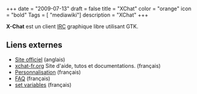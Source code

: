 +++
date = "2009-07-13"
draft = false
title = "XChat"
color = "orange"
icon = "bold"
Tags = [ "mediawiki"]
description = "XChat"
+++

**X-Chat** est un client [IRC](IRC "wikilink") graphique libre utilisant
GTK.

Liens externes
--------------

-   [Site officiel](http://xchat.org/) (anglais)
-   [xchat-fr.org](http://xchat-fr.org) Site d'aide, tutos et
    documentations. (français)
-   [Personnalisation](http://xchat-fr.org/Tutorials/Accueil) (français)
-   [FAQ](http://xchat-fr.org/Aide/faq-fr) (français)
-   [set variables](http://xchat-fr.org/Aide/SetVariables) (français)

